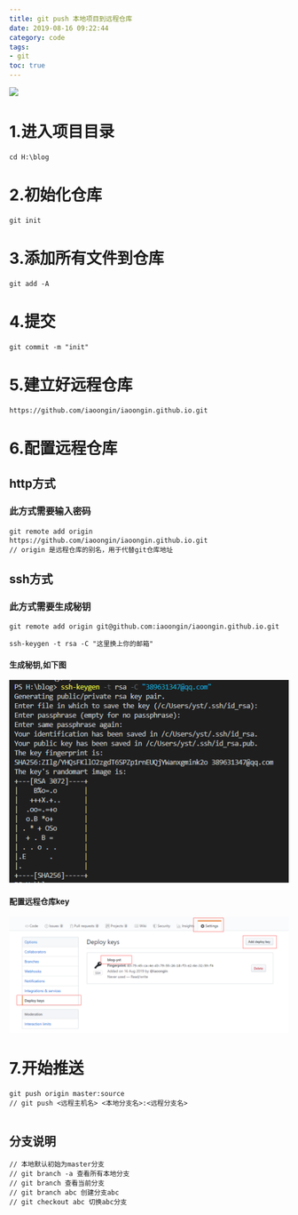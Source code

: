 ```yaml
---
title: git push 本地项目到远程仓库
date: 2019-08-16 09:22:44
category: code
tags:
- git
toc: true
---
```

![](https://i.loli.net/2019/11/26/IOCUvxrVcesMJab.jpg)
<!-- more -->

# 1.进入项目目录

```
cd H:\blog
```

# 2.初始化仓库

```
git init
```

# 3.添加所有文件到仓库

```
git add -A
```

# 4.提交

```
git commit -m "init"
```

# 5.建立好远程仓库

```
https://github.com/iaoongin/iaoongin.github.io.git
```

# 6.配置远程仓库

## http方式
### 此方式需要输入密码
```
git remote add origin https://github.com/iaoongin/iaoongin.github.io.git
// origin 是远程仓库的别名，用于代替git仓库地址
```

## ssh方式
### 此方式需要生成秘钥
```
git remote add origin git@github.com:iaoongin/iaoongin.github.io.git
```
```
ssh-keygen -t rsa -C "这里换上你的邮箱"
```
#### 生成秘钥,如下图 
![生成秘钥](/img/git/ssh-key.png) 
#### 配置远程仓库key
![配置远程仓库key](/img/git/ssh-key-2.png) 

# 7.开始推送

```
git push origin master:source
// git push <远程主机名> <本地分支名>:<远程分支名>


```

## 分支说明
```
// 本地默认初始为master分支
// git branch -a 查看所有本地分支
// git branch 查看当前分支
// git branch abc 创建分支abc
// git checkout abc 切换abc分支
```

